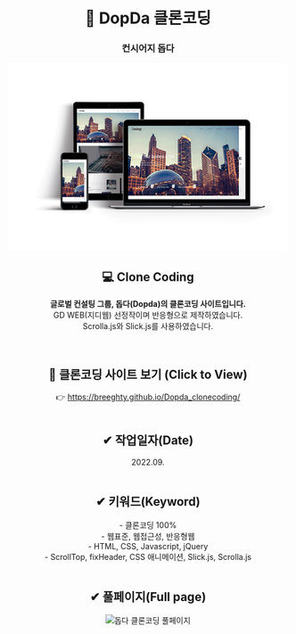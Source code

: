 
<div align=center><h1>📌 DopDa 클론코딩</h1></div>

<div align=center><h3>컨시어지 돕다</h3></div>

<div align=center>
<img src="./img/responsive_dopda.png" width="600px" height="auto" alt="돕다 클론코딩">
</div>


<div align=center>
<h2>💻 Clone Coding </h2>

**글로벌 컨설팅 그룹, 돕다(Dopda)의 클론코딩 사이트입니다.** <br> GD WEB(지디웹) 선정작이며 반응형으로 제작하였습니다. <br> 
Scrolla.js와 Slick.js를 사용하였습니다.

</div>

<br>

<div align=center>
<h2>👀 클론코딩 사이트 보기 (Click to View) </h2>
👉 <a href="https://breeghty.github.io/Musign_clonecoding/">https://breeghty.github.io/Dopda_clonecoding/</a>
</div>

<br>

<div align=center>
<h2>✔ 작업일자(Date)</h2>
2022.09.
</div>

<br>

<div align=center>
<h2>✔ 키워드(Keyword)</h2>
- 클론코딩 100%<br>
- 웹표준, 웹접근성, 반응형웹<br>
- HTML, CSS, Javascript, jQuery<br>
- ScrollTop, fixHeader, CSS 애니메이션, Slick.js, Scrolla.js
</div>

<br>

<div align=center>
<h2>✔ 풀페이지(Full page)</h2>
<img src="./img/full_dopda.png" width="600px" height="auto" alt="돕다 클론코딩 풀페이지">
</div>
